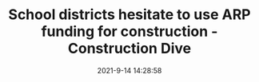 ---
"title": "School districts hesitate to use ARP funding for construction - Construction Dive"
"date": "2021-9-14 14:28:58"
"feed_name": "GOOGLENEWS"
"feed_website": "https://news.google.com/rss/search?q=oil%26gas%7Cdrilling%7Cmining%7Cconstruction%7Cindustrial&hl=en-US&gl=US&ceid=US:en"
"feed_rss": "https://news.google.com/rss/search?q=oil%26gas%7Cdrilling%7Cmining%7Cconstruction%7Cindustrial&hl=en-US&gl=US&ceid=US:en"
"link": "https://www.constructiondive.com/news/school-districts-hesitate-to-use-arp-funding-for-construction-projects/606406/"
"file": "_posts/2021-1-1-48921976d70287de88eed0cec79f7172676cec23.md"
"accident": "0"
"drilling": "0"
---
